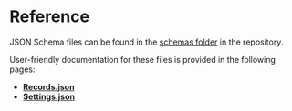 # Reference

JSON Schema files can be found in the [schemas folder][Schemas] in the repository.

User-friendly documentation for these files is provided in the following pages:

- <ic-file>**[Records.json]**</ic-file>
- <ic-file>**[Settings.json]**</ic-file>


[Schemas]: https://github.com/CarlosBergillos/LocationHistoryFormat/tree/main/schemas
[Records.json]: records.md
[Settings.json]: settings.md

